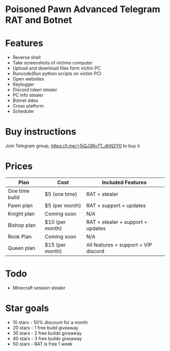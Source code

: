 # Poisoned Pawn Advanced Telegram RAT and Botnet

# Features
- Reverse shell
- Take screenshots of victims computer
- Upload and download files form victim PC
- Runcode(Run python scripts on victim PC)
- Open websites
- Keylogger
- Discord token stealer
- PC info stealer
- Botnet ddos
- Cross platform
- Scheduler

# Buy instructions
Join Telegram group, https://t.me/+5jQJ3Rv7T_dhN2Y0 to buy it

# Prices

| Plan          | Cost            | Included Features                       |
| ------------- | --------------- | --------------------------------------- |
| One time build| $5 (one time)   | RAT + stealer                           |
| Pawn plan     | $5 (per month)  | RAT + support + updates                 |
| Knight plan   | Coming soon     | N/A                                     |
| Bishop plan   | $10 (per month) | RAT + stealer + support + updates       |
| Rook Plan     | Coming soon     | N/A                                     |
| Queen plan    | $15 (per month) | All features + support + VIP discord    |

# Todo

- Minecraft session stealer


# Star goals

- 10 stars - 50% discount for a month
- 20 stars - 1 free build giveaway
- 30 stars - 2 free builds giveaway
- 40 stars - 3 free builds giveaway
- 50 stars - RAT is free 1 week
